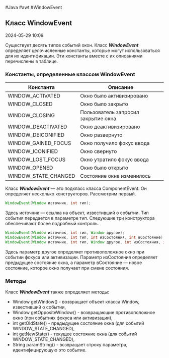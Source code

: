 #Java #awt #WindowEvent

## Класс WindowEvent

2024-05-29 10:09

Существует десять типов событий окон. Класс **_WindowEvent_** определяет целочисленные константы, которые могут использоваться для их идентификации. Эти константы вместе с их описаниями перечислены в таблице.

### Константы, определенные классом WindowEvent

| Константа            | Описание                            |
| -------------------- | ----------------------------------- |
| WINDOW_ACTIVATED     | Окно было активизировано            |
| WINDOW_CLOSED        | Окно было закрыто                   |
| WINDOW_CLOSING       | Пользователь запросил закрытие окна |
| WINDOW_DEACTIVATED   | Окно деактивизировано               |
| WINDOW_DEICONIFIED   | Окно развернуто                     |
| WINDOW_GAINED_FOCUS  | Окно получило фокус ввода           |
| WINDOW_ICONIFIED     | Окно свернуто                       |
| WINDOW_LOST_FOCUS    | Окно утратило фокус ввода           |
| WINDOW_OPENED        | Окно было открыто                   |
| WINDOW_STATE_CHANGED | Состояние окна изменилось           |
Класс **_WindowEvent_** — это подкласс класса ComponentEvent. Он определяет несколько конструкторов. Рассмотрим первый. 
```java
WindowEvent(Window источник, int тип);
```
Здесь источник — ссылка на объект, известивший о событии. Тип события передается в параметре тип. 
Следующие три конструктора обеспечивают более подробный контроль. 
```java
WindowEvent(Window источник, int тип, Window другое);
WindowEvent(Window источник, int тип, int изСостояния, int вСостояние);
WindowEvent(Window источник, int тип, Window другое, int изСостояния, int вСостояние);
```
 Здесь параметр другое определяет противоположное окно при событии фокуса или активизации. Параметр изСостояния определяет предыдущее состояние окна, а параметр вСостояние — новое состояние, которое окно получает при смене состояния.

### Методы

 Класс **_WindowEvent_** также определяет методы:
- Window getWindow() - возвращает объект класса Window, известивший о событии,
- Window getOppositeWindow() - возвращающие противоположное окно (при событиях фокуса или активизации), 
- int getOldState() - предыдущее состояние окна (для событий WINDOW_STATE_CHANGED),
- int getNewState() - текущее состояние окна (для событий WINDOW_STATE_CHANGED),
- String paramString() - возвращает строку параметра, идентифицирующую это событие.